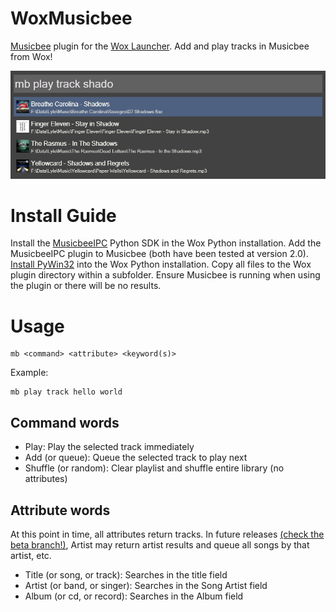 # WoxMusicbee
[Musicbee](http://getmusicbee.com/) plugin for the [Wox Launcher](https://www.getwox.com/). Add and play tracks in Musicbee from Wox!

![Screenshot of Wox Musicbee](https://raw.githubusercontent.com/lylebrown/WoxMusicbee/master/Screenshot.png)

# Install Guide

Install the [MusicbeeIPC](http://getmusicbee.com/forum/index.php?topic=11492.0) Python SDK in the Wox Python installation. Add the MusicbeeIPC plugin to Musicbee (both have been tested at version 2.0). [Install PyWin32](http://stackoverflow.com/a/31348620) into the Wox Python installation. Copy all files to the Wox plugin directory within a subfolder. Ensure Musicbee is running when using the plugin or there will be no results.

# Usage

    mb <command> <attribute> <keyword(s)>

Example:

    mb play track hello world

## Command words
- Play: Play the selected track immediately
- Add (or queue): Queue the selected track to play next
- Shuffle (or random): Clear playlist and shuffle entire library (no attributes)

## Attribute words
At this point in time, all attributes return tracks. In future releases [(check the beta branch!)](/tree/beta), Artist may return artist results and queue all songs by that artist, etc.

- Title (or song, or track): Searches in the title field
- Artist (or band, or singer): Searches in the Song Artist field
- Album (or cd, or record): Searches in the Album field
